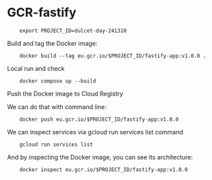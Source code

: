 # GCR-fastify

```
    export PROJECT_ID=dulcet-day-241310
```

Build and tag the Docker image:

```
    docker build --tag eu.gcr.io/$PROJECT_ID/fastify-app:v1.0.0 .
```


Local run and check
```
    docker compose up --build
```


Push the Docker image to Cloud Registry

We can do that with command line:

```
    docker push eu.gcr.io/$PROJECT_ID/fastify-app:v1.0.0
```

We can inspect services via gcloud run services list command
```
    gcloud run services list
```

And by inspecting the Docker image, you can see its architecture:
```
    docker inspect eu.gcr.io/$PROJECT_ID/fastify-app:v1.0.0
```  
